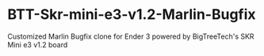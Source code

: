 # BTT-Skr-mini-e3-v1.2-Marlin-Bugfix
Customized Marlin Bugfix clone for Ender 3 powered by BigTreeTech's SKR Mini e3 v1.2 board
